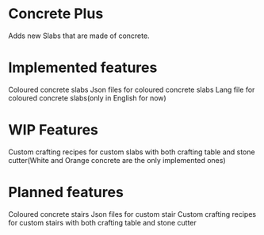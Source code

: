 # Concrete Plus
Adds new Slabs that are made of concrete.

# Implemented features
Coloured concrete slabs 
Json files for coloured concrete slabs
Lang file for coloured concrete slabs(only in English for now)

# WIP Features
Custom crafting recipes for custom slabs with both crafting table and stone cutter(White and Orange concrete are the only implemented ones)

# Planned features 
Coloured concrete stairs
Json files for custom stair
Custom crafting recipes for custom stairs with both crafting table and stone cutter
